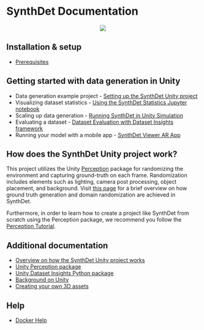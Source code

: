 # SynthDet Documentation
<p align="center">
<img src="images/Synthetic Data pipeline-Perception Workflow.png"/>
</p>

## Installation & setup
* [Prerequisites](Prerequisites.md)

## Getting started with data generation in Unity

* Data generation example project - [Setting up the SynthDet Unity project](GettingStartedSynthDet.md)
* Visualizing dataset statistics - [Using the SynthDet Statistics Jupyter notebook](NotebookInstructions.md)
* Scaling up data generation - [Running SynthDet in Unity Simulation](RunningSynthDetCloud.md)
* Evaluating a dataset - [Dataset Evaluation with Dataset Insights framework](https://datasetinsights.readthedocs.io/en/0.2.5/Evaluation_Tutorial.html)
* Running your model with a mobile app - [SynthDet Viewer AR App](https://github.com/Unity-Technologies/perception-synthdet-demo-app)

## How does the SynthDet Unity project work?
This project utilizes the Unity [Perception](https://github.com/Unity-Technologies/com.unity.perception) package for randomizing the environment and capturing ground-truth on each frame. Randomization includes elements such as lighting, camera post processing, object placement, and background. Visit [this page](UnityProjectOverview.md) for a brief overview on how ground truth generation and domain randomization are achieved in SynthDet.

Furthermore, in order to learn how to create a project like SynthDet from scratch using the Perception package, we recommend you follow the [Perception Tutorial](https://github.com/Unity-Technologies/com.unity.perception/blob/master/com.unity.perception/Documentation~/Tutorial/TUTORIAL.md).

## Additional documentation
* [Overview on how the SynthDet Unity project works](UnityProjectOverview.md)
* [Unity Perception package](https://github.com/Unity-Technologies/com.unity.perception)
* [Unity Dataset Insights Python package](https://github.com/Unity-Technologies/datasetinsights)
* [Background on Unity](BackgroundUnity.md)
* [Creating your own 3D assets](CreatingAssets.md)

## Help
* [Docker Help](Docker.md)
